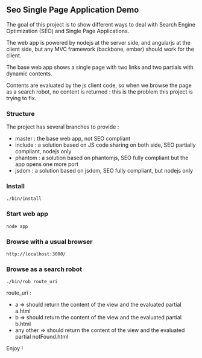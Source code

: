 ## Seo Single Page Application Demo

The goal of this project is to show different ways to deal with Search Engine Optimization (SEO) and Single Page Applications.

The web app is powered by nodejs at the server side, and angularjs at the client side, but any MVC framework (backbone, ember)
should work for the client.

The base web app shows a single page with two links and two partials with dynamic contents.

Contents are evaluated by the js client code, so when we browse the page as a search robot, no content is returned : this is the problem this project is trying to fix.

### Structure

The project has several branches to provide :

* master : the base web app, not SEO compliant
* include : a solution based on JS code sharing on both side, SEO partially compliant, nodejs only
* phantom  : a solution based on phantomjs, SEO fully compliant but the app opens one more port
* jsdom : a solution based on jsdom, SEO fully compliant, but nodejs only

### Install

    ./bin/install

### Start web app

    node app

### Browse with a usual browser

    http://localhost:3000/

### Browse as a search robot

    ./bin/rob route_uri

route_uri :
* a => should return the content of the view and the evaluated partial a.html
* b => should return the content of the view and the evaluated partial b.html
* any other => should return the content of the view and the evaluated partial notFound.html

Enjoy !